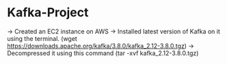 # Kafka-Project

-> Created an EC2 instance on AWS
-> Installed latest version of Kafka on it using the terminal.
   (wget https://downloads.apache.org/kafka/3.8.0/kafka_2.12-3.8.0.tgz)
-> Decompressed it using this command (tar -xvf kafka_2.12-3.8.0.tgz)

